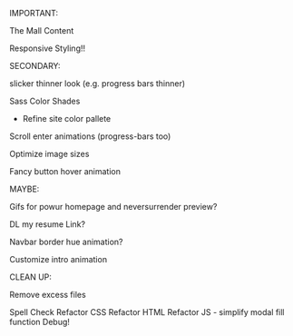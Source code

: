 IMPORTANT:

The Mall Content

Responsive Styling!!


SECONDARY:

slicker thinner look (e.g. progress bars thinner)

Sass Color Shades
  + Refine site color pallete

Scroll enter animations (progress-bars too)

Optimize image sizes

Fancy button hover animation



MAYBE:

Gifs for powur homepage and neversurrender preview? 

DL my resume Link?

Navbar border hue animation?

Customize intro animation



CLEAN UP:

Remove excess files

Spell Check
Refactor CSS
Refactor HTML
Refactor JS - simplify modal fill function
Debug!
